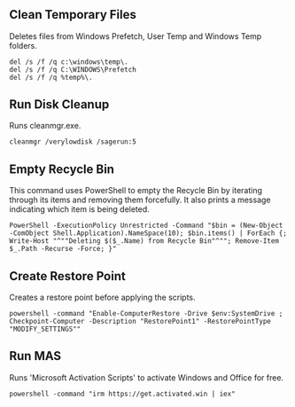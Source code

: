 #

## Clean Temporary Files

Deletes files from Windows Prefetch, User Temp and Windows Temp folders.

```
del /s /f /q c:\windows\temp\.
del /s /f /q C:\WINDOWS\Prefetch
del /s /f /q %temp%\.
```

## Run Disk Cleanup

Runs cleanmgr.exe.

```
cleanmgr /verylowdisk /sagerun:5
```

## Empty Recycle Bin

This command uses PowerShell to empty the Recycle Bin by iterating through its items and removing them forcefully. It also prints a message indicating which item is being deleted.

```
PowerShell -ExecutionPolicy Unrestricted -Command "$bin = (New-Object -ComObject Shell.Application).NameSpace(10); $bin.items() | ForEach {; Write-Host "^""Deleting $($_.Name) from Recycle Bin"^""; Remove-Item $_.Path -Recurse -Force; }"

```

## Create Restore Point

Creates a restore point before applying the scripts.

```
powershell -command "Enable-ComputerRestore -Drive $env:SystemDrive ; Checkpoint-Computer -Description "RestorePoint1" -RestorePointType "MODIFY_SETTINGS""
```

## Run MAS

Runs 'Microsoft Activation Scripts' to activate Windows and Office for free.

```
powershell -command "irm https://get.activated.win | iex"
```